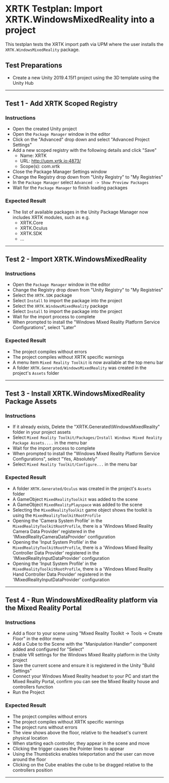 # XRTK Testplan: Import XRTK.WindowsMixedReality into a project

This testplan tests the XRTK import path via UPM where the user installs the `XRTK.WindowsMixedReality` package.

## Test Preparations

- Create a new Unity 2019.4.15f1 project using the 3D template using the Unity Hub

---

## Test 1 - Add XRTK Scoped Registry

### Instructions

- Open the created Unity project
- Open the `Package Manager` window in the editor
- Click on the "Advanced" drop down and select "Advanced Project Settings"
- Add a new scoped registry with the following details and click "Save"
  - Name: XRTK
  - URL: http://upm.xrtk.io:4873/
  - Scope(s): com.xrtk
- Close the Package Manager Settings window
- Change the Registry drop down from "Unity Registry" to "My Registries"
- In the `Package Manager` select `Advanced -> Show Preview Packages`
- Wait for the `Package Manager` to finish loading packages

### Expected Result

- The list of available packages in the Unity Package Manager now includes XRTK modules, such as e.g.
  - XRTK.Core
  - XRTK.Oculus
  - XRTK.SDK
  - ...

---

## Test 2 - Import XRTK.WindowsMixedReality

### Instructions

- Open the `Package Manager` window in the editor
- Change the Registry drop down from "Unity Registry" to "My Registries"
- Select the `XRTK.SDK` package
- Select `Install` to import the package into the project
- Select the `XRTK.WindowsMixedReality` package
- Select `Install` to import the package into the project
- Wait for the import process to complete
- When prompted to install the "Windows Mixed Reality Platform Service Configurations", select "Later"

### Expected Result

- The project compiles without errors
- The project compiles without XRTK specific warnings
- A menu item `Mixed Reality Toolkit` is now available at the top menu bar
- A folder `XRTK.Generated/WindowsMixedReality` was created in the project's `Assets` folder

---

## Test 3 - Install XRTK.WindowsMixedReality Package Assets

### Instructions

- If it already exists, Delete the "XRTK.Generated\WindowsMixedReality" folder in your project assets
- Select `Mixed Reality Toolkit/Packages/Install Windows Mixed Reality Package Assets....` in the menu bar
- Wait for the import process to complete
- When prompted to install the "Windows Mixed Reality Platform Service Configurations", select "Yes, Absolutely"
- Select `Mixed Reality Toolkit/Configure...` in the menu bar

### Expected Result

- A folder `XRTK.Generated/Oculus` was created in the project's `Assets` folder
- A GameObject `MixedRealityToolkit` was added to the scene
- A GameObject `MixedRealityPlayspace` was added to the scene
- Selecting the `MixedRealityToolkit` game object shows the toolkit is using the `MixedRealityToolkitRootProfile`
- Opening the 'Camera System Profile' in the `MixedRealityToolkitRootProfile`, there is a 'Windows Mixed Reality Camera Data Provider' registered in the 'IMixedRealityCameraDataProvider' configuration
- Opening the 'Input System Profile' in the `MixedRealityToolkitRootProfile`, there is a 'Windows Mixed Reality Controller Data Provider' registered in the 'IMixedRealityInputDataProvider' configuration
- Opening the 'Input System Profile' in the `MixedRealityToolkitRootProfile`, there is a 'Windows Mixed Reality Hand Controller Data Provider' registered in the 'IMixedRealityInputDataProvider' configuration

---

## Test 4 - Run WindowsMixedReality platform via the Mixed Reality Portal

### Instructions

- Add a floor to your scene using "Mixed Reality Toolkit -> Tools -> Create Floor" in the editor menu
- Add a Cube to the Scene with the "Manipulation Handler" component added and configured for "Select"
- Enable VR settings for the Windows Mixed Reality platform in the Unity project
- Save the current scene and ensure it is registered in the Unity "Build Settings"
- Connect your Windows Mixed Reality headset to your PC and start the Mixed Reality Portal, confirm you can see the Mixed Reality house and controllers function
- Run the Project

### Expected Result

- The project compiles without errors
- The project compiles without XRTK specific warnings
- The project runs without errors
- The view shows above the floor, relative to the headset's current physical location
- When starting each controller, they appear in the scene and move
- Clicking the trigger causes the Pointer lines to appear
- Using the Thumbsticks enables teleportation and the user can move around the floor
- Clicking on the Cube enables the cube to be dragged relative to the controllers position

---
